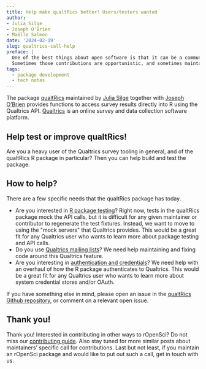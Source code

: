 ```yaml
---
title: Help make qualtRics better! Users/testers wanted
author: 
- Julia Silge
- Joseph O'Brien
- Maëlle Salmon
date: '2024-02-19'
slug: qualtrics-call-help
preface: |
  One of the best things about open software is that it can be a community project with contributions from people other than just the maintainer.
  Sometimes those contributions are opportunistic, and sometimes maintainers solicit specific contributions, and that’s the case here!
tags:
  - package development
  - tech notes
---
```



The package [qualtRics](https://docs.ropensci.org/qualtRics) maintained by [Julia Silge](/author/julia-silge) together with [Joseph O’Brien](/author/joseph-obrien) provides functions to access survey results directly into R using the Qualtrics API. [Qualtrics](https://www.qualtrics.com/about/) is an online survey and data collection software platform. 



## Help test or improve qualtRics!

Are you a heavy user of the Qualtrics survey tooling in general, and of the qualtRics R package in particular? Then you can help build and test the package.

## How to help?

There are a few specific needs that the qualtRics package has today.

- Are you interested in [R package testing](https://github.com/ropensci/qualtRics/issues/294)? Right now, tests in the qualtRics package mock the API calls, but it is difficult for any given maintainer or contributor to regenerate the test fixtures. Instead, we want to move to using the "mock servers" that Qualtrics provides. This would be a great fit for any Qualtrics user who wants to learn more about package testing and API calls.
- Do you use [Qualtrics mailing lists](https://github.com/ropensci/qualtRics/issues/271)? We need help maintaining and fixing code around this Qualtrics feature.
- Are you interesting in [authentication and credentials](https://github.com/ropensci/qualtRics/issues/334)? We need help with an overhaul of how the R package authenticates to Qualtrics. This would be a great fit for any Qualtrics user who wants to learn more about system credential stores and/or OAuth.

If you have something else in mind, please open an issue in the [qualtRics Github repository](https://github.com/ropensci/qualtRics/issues?q=is%3Aissue+is%3Aopen+sort%3Aupdated-desc), or comment on a relevant open issue. 

## Thank you!

Thank you! 
Interested in contributing in other ways to rOpenSci? 
Do not miss our [contributing guide](https://contributing.ropensci.org). 
Also stay tuned for more similar posts about maintainers’ specific call for contributions.
Last but not least, if you maintain an rOpenSci package and would like to put out such a call, get in touch with us.